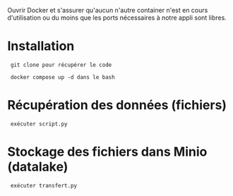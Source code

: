 Ouvrir Docker et s'assurer qu'aucun n'autre container n'est en cours d'utilisation ou du moins que les ports nécessaires à notre appli sont libres.

# Installation
     git clone pour récupérer le code
     
     docker compose up -d dans le bash 
# Récupération des données (fichiers)
     exécuter script.py

# Stockage des fichiers dans Minio (datalake)
     exécuter transfert.py
